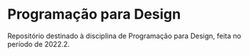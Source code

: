 # Programação para Design
Repositório destinado à disciplina de Programação para Design, feita no período de 2022.2.
